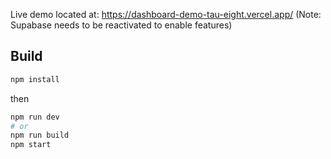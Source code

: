 Live demo located at: <a href="https://dashboard-demo-tau-eight.vercel.app/" target="_blank">https://dashboard-demo-tau-eight.vercel.app/</a> (Note: Supabase needs to be reactivated to enable features)

## Build

```bash
npm install
```
then

```bash
npm run dev
# or
npm run build
npm start
```

